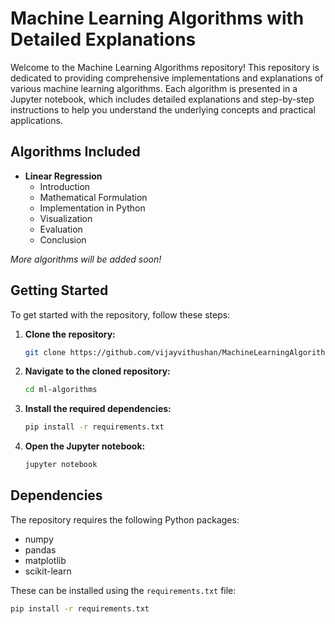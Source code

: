 # Machine Learning Algorithms with Detailed Explanations

Welcome to the Machine Learning Algorithms repository! This repository is dedicated to providing comprehensive implementations and explanations of various machine learning algorithms. Each algorithm is presented in a Jupyter notebook, which includes detailed explanations and step-by-step instructions to help you understand the underlying concepts and practical applications.


## Algorithms Included

- **Linear Regression**
    - Introduction
    - Mathematical Formulation
    - Implementation in Python
    - Visualization
    - Evaluation
    - Conclusion

*More algorithms will be added soon!*

## Getting Started

To get started with the repository, follow these steps:

1. **Clone the repository:**
    ```bash
    git clone https://github.com/vijayvithushan/MachineLearningAlgorithms
    ```
2. **Navigate to the cloned repository:**
    ```bash
    cd ml-algorithms
    ```
3. **Install the required dependencies:**
    ```bash
    pip install -r requirements.txt
    ```
4. **Open the Jupyter notebook:**
    ```bash
    jupyter notebook
    ```

## Dependencies

The repository requires the following Python packages:
- numpy
- pandas
- matplotlib
- scikit-learn

These can be installed using the `requirements.txt` file:
```bash
pip install -r requirements.txt
